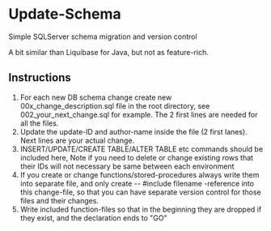 # Update-Schema
Simple SQLServer schema migration and version control

A bit similar than Liquibase for Java, but not as feature-rich.

## Instructions
1. For each new DB schema change create new 00x_change_description.sql file in the root directory, see 002_your_next_change.sql for example. The 2 first lines are needed for all the files.
1. Update the update-ID and author-name inside the file (2 first lanes). Next lines are your actual change. 
1. INSERT/UPDATE/CREATE TABLE/ALTER TABLE etc commands should be included here, Note if you need to delete or change existing rows that their IDs will not necessary be same between each environment
1. If you create or change functions/stored-procedures always write them into separate file, and only create -- #include filename -reference into this change-file, so that you can have separate version control for those files and their changes.
1. Write included function-files so that in the beginning they are dropped if they exist, and the declaration ends to "GO"
